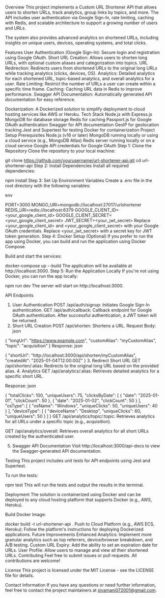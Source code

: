 
Overview
This project implements a Custom URL Shortener API that allows users to shorten URLs, track analytics, group links by topics, and more. The API includes user authentication via Google Sign-In, rate limiting, caching with Redis, and scalable architecture to support a growing number of users and URLs.

The system also provides advanced analytics on shortened URLs, including insights on unique users, devices, operating systems, and total clicks.

Features
User Authentication (Google Sign-In): Secure login and registration using Google OAuth.
Short URL Creation: Allows users to shorten long URLs, with optional custom aliases and categorization into topics.
URL Redirection: Redirects users from shortened URLs to the original long URLs while tracking analytics (clicks, devices, OS).
Analytics: Detailed analytics for each shortened URL, topic-based analytics, and overall analytics for a user.
Rate Limiting: Restrict the number of URLs a user can create within a specific time frame.
Caching: Caching URL data in Redis to improve performance.
Swagger API Documentation: Automatically generated API documentation for easy reference.

Dockerization: A Dockerized solution to simplify deployment to cloud hosting services like AWS or Heroku.
Tech Stack
Node.js with Express.js
MongoDB for database storage
Redis for caching
Passport.js for Google OAuth authentication
Swagger for API documentation
GeoIP for geolocation tracking
Jest and Supertest for testing
Docker for containerization
Project Setup
Prerequisites
Node.js (v16 or later)
MongoDB running locally or using a cloud service (e.g., MongoDB Atlas)
Redis server running locally or on a cloud service
Google API credentials for Google OAuth
Step 1: Clone the Repository
Clone the repository to your local machine:



git clone https://github.com/yourusername/url-shortener-api.git
cd url-shortener-api
Step 2: Install Dependencies
Install all required dependencies:



npm install
Step 3: Set Up Environment Variables
Create a .env file in the root directory with the following variables:

env

PORT=3000
MONGO_URI=mongodb://localhost:27017/urlshortener
REDIS_URI=redis://localhost:6379
GOOGLE_CLIENT_ID=<your_google_client_id>
GOOGLE_CLIENT_SECRET=<your_google_client_secret>
JWT_SECRET=<your_jwt_secret>
Replace <your_google_client_id> and <your_google_client_secret> with your Google OAuth credentials.
Replace <your_jwt_secret> with a secret key for JWT token generation.
Step 4: Docker Setup (Optional)
If you prefer to run the app using Docker, you can build and run the application using Docker Compose.

Build and start the services:


docker-compose up --build
The application will be available at http://localhost:3000.
Step 5: Run the Application Locally
If you're not using Docker, you can run the app locally:



npm run dev
The server will start on http://localhost:3000.

API Endpoints
1. User Authentication
POST /api/auth/signup: Initiates Google Sign-In authentication.
GET /api/auth/callback: Callback endpoint for Google OAuth authentication. After successful authentication, a JWT token will be returned.
2. Short URL Creation
POST /api/shorten: Shortens a URL.
Request Body:
json

{
  "longUrl": "https://www.example.com",
  "customAlias": "myCustomAlias",
  "topic": "acquisition"
}
Response:
json

{
  "shortUrl": "http://localhost:3000/api/shorten/myCustomAlias",
  "createdAt": "2025-01-04T12:00:00Z"
}
3. Redirect Short URL
GET /api/shorten/:alias: Redirects to the original long URL based on the provided alias.
4. Analytics
GET /api/analytics/:alias: Retrieves detailed analytics for a specific short URL.

Response:
json

{
  "totalClicks": 100,
  "uniqueUsers": 75,
  "clicksByDate": [
    { "date": "2025-01-01", "clickCount": 50 },
    { "date": "2025-01-02", "clickCount": 50 }
  ],
  "osType": [
    { "osName": "Windows", "uniqueClicks": 50, "uniqueUsers": 40 }
  ],
  "deviceType": [
    { "deviceName": "Desktop", "uniqueClicks": 60, "uniqueUsers": 50 }
  ]
}
GET /api/analytics/topic/:topic: Retrieves analytics for all URLs under a specific topic (e.g., acquisition).

GET /api/analytics/overall: Retrieves overall analytics for all short URLs created by the authenticated user.

5. Swagger API Documentation
Visit http://localhost:3000/api-docs to view the Swagger-generated API documentation.

Testing
This project includes unit tests for API endpoints using Jest and Supertest.

To run the tests:



npm test
This will run the tests and output the results in the terminal.

Deployment
The solution is containerized using Docker and can be deployed to any cloud hosting platform that supports Docker (e.g., AWS, Heroku).

Build Docker Image:


docker build -t url-shortener-api .
Push to Cloud Platform (e.g., AWS ECS, Heroku): Follow the platform's instructions for deploying Dockerized applications.
Future Improvements
Enhanced Analytics: Implement more granular analytics such as top referrers, device/browser breakdown, and A/B testing.
Custom URL Expiry: Add the ability to set an expiration date for URLs.
User Profile: Allow users to manage and view all their shortened URLs.
Contributing
Feel free to submit issues or pull requests. All contributions are welcome!

License
This project is licensed under the MIT License - see the LICENSE file for details.

Contact Information
If you have any questions or need further information, feel free to contact the project maintainers at sivamani072001@gmail.com.

